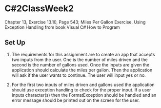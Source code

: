# C#2ClassWeek2
Chapter 13, Exercise 13.10, Page 543; Miles Per Gallon Exercise, Using Exception Handling from book Visual C# How to Program

## Set Up
1. The requirements for this assignment are to create an app that accepts two inputs from the user.
One is the number of miles driven and the second is the number of gallons used. Once the inputs
are given the application should calculate the miles per gallon. Then the application will ask if
the user wants to continue. The user will input yes or no.

2. For the first two inputs of miles driven and gallons used the application should use exception
handling to check for the proper input. If a user inputs character(s) then the FormatException
should be handled and an error message should be printed out on the screen for the user.
 
